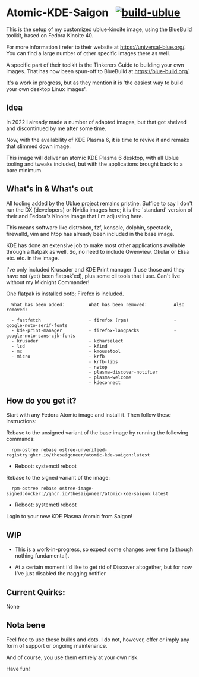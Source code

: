 # Atomic-KDE-Saigon &nbsp; [![build-ublue](https://github.com/blue-build/template/actions/workflows/build.yml/badge.svg)](https://github.com/blue-build/template/actions/workflows/build.yml)

This is the setup of my customized ublue-kinoite image, using the BlueBuild toolkit, based on Fedora Kinoite 40.

For more information i refer to their website at https://universal-blue.org/. You can find a large number of other specific images there as well.

A specific part of their toolkit is the Tinkerers Guide to building your own images. That has now been spun-off to BlueBuild at https://blue-build.org/. 

It's a work in progress, but as they mention it is 'the easiest way to build your own desktop Linux images'.


## Idea

In 2022 I already made a number of adapted images, but that got shelved and discontinued by me after some time.

Now, with the availability of KDE Plasma 6, it is time to revive it and remake that slimmed down image. 

This image will deliver an atomic KDE Plasma 6 desktop, with all Ublue tooling and tweaks included, but with the applications brought back to a bare minimum.


## What's in & What's out

All tooling added by the Ublue project remains pristine. Suffice to say I don't run the DX (developers) or Nvidia images here; it is the 'standard' version of their and Fedora's Kinoite image that I'm adjusting here.

This means software like distrobox, fzf, konsole, dolphin, spectacle, firewalld, vim and htop has already been included in the base image.

KDE has done an extensive job to make most other applications available through a flatpak as well. So, no need to include Gwenview, Okular or Elisa etc. etc. in the image. 

I've only included Krusader and KDE Print manager (I use those and they have not (yet) been flatpak'ed), plus some cli tools that i use. Can't live without my Midnight Commander!

One flatpak is installed ootb; Firefox is included.


      What has been added:         What has been removed:          Also removed:
      
      - fastfetch                  - firefox (rpm)                 - google-noto-serif-fonts
      - kde-print-manager          - firefox-langpacks             - google-noto-sans-cjk-fonts
      - krusader                   - kcharselect                     
      - lsd                        - kfind                           
      - mc                         - kmousetool
      - micro                      - krfb
                                   - krfb-libs 
                                   - nvtop 
                                   - plasma-discover-notifier 
                                   - plasma-welcome
                                   - kdeconnect
              
                                   
    
      
## How do you get it?

Start with any Fedora Atomic image and install it. Then follow these instructions:

Rebase to the unsigned variant of the base image by running the following commands:

      rpm-ostree rebase ostree-unverified-registry:ghcr.io/thesaigoneer/atomic-kde-saigon:latest

* Reboot: systemctl reboot

Rebase to the signed variant of the image: 

      rpm-ostree rebase ostree-image-signed:docker://ghcr.io/thesaigoneer/atomic-kde-saigon:latest

* Reboot: systemctl reboot

Login to your new KDE Plasma Atomic from Saigon!

## WIP

* This is a work-in-progress, so expect some changes over time (although nothing fundamental). 
      
* At a certain moment i'd like to get rid of Discover altogether, but for now I've just disabled the nagging notifier

                         
## Current Quirks:

None

## Nota bene

Feel free to use these builds and dots. I do not, however, offer or imply any form of support or ongoing maintenance. 

And of course, you use them entirely at your own risk. 

Have fun!
